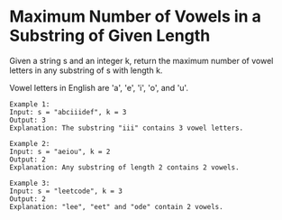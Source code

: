 # Maximum Number of Vowels in a Substring of Given Length
Given a string s and an integer k, return the maximum number of vowel letters in any substring of s with length k.

Vowel letters in English are 'a', 'e', 'i', 'o', and 'u'.

    Example 1:
    Input: s = "abciiidef", k = 3
    Output: 3
    Explanation: The substring "iii" contains 3 vowel letters.

    Example 2:
    Input: s = "aeiou", k = 2
    Output: 2
    Explanation: Any substring of length 2 contains 2 vowels.

    Example 3:
    Input: s = "leetcode", k = 3
    Output: 2
    Explanation: "lee", "eet" and "ode" contain 2 vowels.
